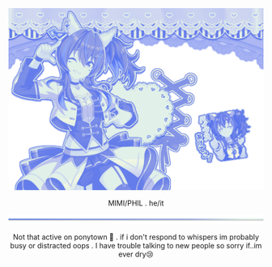 ![ok](Untitled3458_20251012100636.png)
<p align=center> MIMI/PHIL  .  he/it
  
![ok](Untitled3460_20251013211716.png)
<p align=center> Not that active on ponytown 🥹 . if i don't respond to whispers im probably busy or distracted oops . I have trouble talking to new people so sorry if..im ever dry😢
